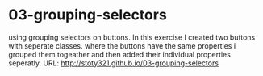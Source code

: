 # 03-grouping-selectors
using grouping selectors on buttons. In this exercise I created two buttons with seperate classes. where the buttons have the same properties i grouped them togeather and then added their individual properties seperatly. URL: http://stoty321.github.io/03-grouping-selectors
